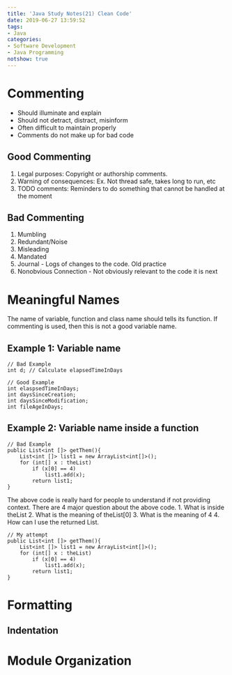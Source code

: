 ```yaml
---
title: 'Java Study Notes(21) Clean Code'
date: 2019-06-27 13:59:52
tags: 
- Java
categories: 
- Software Development
- Java Programming
notshow: true
---
```


# Commenting
* Should illuminate and explain 
* Should not detract, distract, misinform
* Often difficult to maintain properly
* Comments do not make up for bad code

## Good Commenting

1. Legal purposes: Copyright or authorship comments.
2. Warning of consequences: Ex. Not thread safe, takes long to run, etc
3. TODO comments: Reminders to do something that cannot be handled at the moment



## Bad Commenting
1. Mumbling
2. Redundant/Noise
3. Misleading
4. Mandated
5. Journal - Logs of changes to the code. Old practice
6. Nonobvious Connection - Not obviously relevant to the code it is next

# Meaningful Names

The name of variable, function and class name should tells its function.
If commenting is used, then this is not a good variable name.

## Example 1: Variable name
```
// Bad Example
int d; // Calculate elapsedTimeInDays
```
```
// Good Example
int elaspsedTimeInDays;
int daysSinceCreation;
int daysSinceModification;
int fileAgeInDays;
```

## Example 2: Variable name inside a function
```
// Bad Example
public List<int []> getThem(){
    List<int []> list1 = new ArrayList<int[]>();
    for (int[] x : theList)
        if (x[0] == 4)
            list1.add(x);
        return list1;
}
```
The above code is really hard for people to understand if not providing context. There are 4 major question about the above code.
    1. What is inside theList
    2. What is the meaning of theList[0]
    3. What is the meaning of 4
    4. How can I use the returned List.
```
// My attempt
public List<int []> getThem(){
    List<int []> list1 = new ArrayList<int[]>();
    for (int[] x : theList)
        if (x[0] == 4)
            list1.add(x);
        return list1;
}

```
# Formatting

## Indentation


# Module Organization
